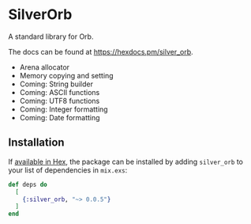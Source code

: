 # SilverOrb

A standard library for Orb.

The docs can be found at <https://hexdocs.pm/silver_orb>.

- Arena allocator
- Memory copying and setting
- Coming: String builder
- Coming: ASCII functions
- Coming: UTF8 functions
- Coming: Integer formatting
- Coming: Date formatting

## Installation

If [available in Hex](https://hex.pm/docs/publish), the package can be installed
by adding `silver_orb` to your list of dependencies in `mix.exs`:

```elixir
def deps do
  [
    {:silver_orb, "~> 0.0.5"}
  ]
end
```

